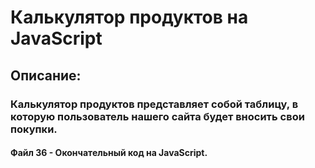 # Калькулятор продуктов на JavaScript
## Описание:
### Калькулятор продуктов представляет собой таблицу, в которую пользователь нашего сайта будет вносить свои покупки.

#### Файл 36 - Окончательный код на JavaScript.